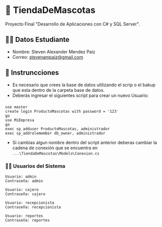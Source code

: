 # 🐹 TiendaDeMascotas
Proyecto Final "Desarrollo de Aplicaciones con C# y SQL Server".

## 👨‍🎓 Datos Estudiante
- Nombre: Steven Alexander Mendez Paiz
- Correo: stevenampaiz@gmail.com

## 📓 Instruncciones
- Es necesario que crees la base de datos utilizando el scrip o el bakup que esta dentro de la carpeta base de datos.
- Deberás ingresar el siguientes script para crear un nuevo Usuario:

###
	use master
	create login ProductoMascotas with password = '123'
	go
	use MiEmpresa
	go
	exec sp_adduser ProductoMascotas, administrador
	exec sp_addrolemember db_owner, administrador
	
- Si cambias algun nombre dentro del script anterior deberas cambiar la cadena de conexión que se encuentra en `...\TiendaDeMascotas\Modelo\Conexion.cs`

### 👷‍♂️ Usuarios del Sistema
	Usuario: admin
	Contraseña: admin
	
	Usuario: cajero
	Contraseña: cajero
	
	Usuario: recepcionista
	Contraseña: recepcionista
	
	Usuario: reportes
	Contraseña: reportes
